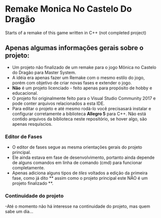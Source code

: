 # Remake Monica No Castelo Do Dragão
Starts of a remake of this game written in C++ (not completed project)

## Apenas algumas informações gerais sobre o projeto:

- Um projeto não finalizado de um remake para o jogo Mônica no Castelo do Dragão para Master System.
- A idéia era apenas fazer um Remake com o mesmo estilo do jogo, porém com objetivo de criar novas fases e extender o jogo.
- **Não** é um projeto licenciado - feito apenas para propósito de hobby e educacional.
- O projeto foi originalmente feito para o Visual Studio Community 2017 e pode conter arquivos relacionados a esta IDE.
- Para  editar o projeto e até mesmo rodá-lo você precisasará instalar e configurar corretamente a biblioteca **Allegro 5** para C++. Não está contido arquivos da biblioteca neste repositório, se hover algo, são apenas resquíscios.

### Editor de Fases

- O editor de fases segue as mesma orientações gerais do projeto principal.
- Ele ainda estava em fase de desenvolvimento, portanto ainda depende de alguns comandos em linha de comando (cmd) para funcionar completamente.
- Apenas adiciona alguns tipos de *tiles* voltados a edição da primeira fase, como já dito ** assim como o projeto principal este NÃO é um projeto finalizado **.

### Continuidade do projeto
-Até o momento não há interesse na continuidade do projeto, mas quem sabe um dia... 
